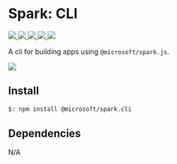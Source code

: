# Spark: CLI

<p>
    <a href="https://www.npmjs.com/package/@microsoft/spark.cli" target="_blank">
        <img src="https://img.shields.io/npm/v/@microsoft/spark.cli" />
    </a>
    <a href="https://www.npmjs.com/package/@microsoft/spark.cli?activeTab=code" target="_blank">
        <img src="https://img.shields.io/bundlephobia/min/@microsoft/spark.cli" />
    </a>
    <a href="https://www.npmjs.com/package/@microsoft/spark.cli?activeTab=dependencies" target="_blank">
        <img src="https://img.shields.io/librariesio/release/npm/@microsoft/spark.cli" />
    </a>
    <a href="https://www.npmjs.com/package/@microsoft/spark.cli" target="_blank">
        <img src="https://img.shields.io/npm/dw/@microsoft/spark.cli" />
    </a>
    <a href="https://microsoft.github.io/spark.js" target="_blank">
        <img src="https://img.shields.io/badge/📖 docs-open-blue" />
    </a>
</p>

A cli for building apps using `@microsoft/spark.js`.

<a href="https://microsoft.github.io/spark.js/2.getting-started/1.create-application.html" target="_blank">
    <img src="https://img.shields.io/badge/📖 Getting Started-blue?style=for-the-badge" />
</a>

## Install

```bash
$: npm install @microsoft/spark.cli
```

## Dependencies

N/A
